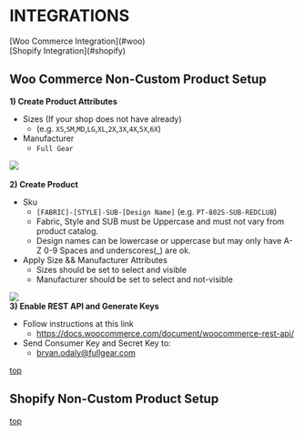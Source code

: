 <h1 id="top">INTEGRATIONS</h1>
[Woo Commerce Integration](#woo)<br>
[Shopify Integration](#shopify)
<h2 id="woo">Woo Commerce Non-Custom Product Setup</h2>

<b>1) Create Product Attributes</b>
  - Sizes (If your shop does not have already)
    - (e.g. `XS`,`SM`,`MD`,`LG`,`XL`,`2X`,`3X`,`4X`,`5X`,`6X`)
  - Manufacturer
    - `Full Gear`

<image src = "image (1).png"></image> <br>   
<b>2) Create Product</b>
  - Sku
    - `[FABRIC]-[STYLE]-SUB-[Design Name]` (e.g. `PT-802S-SUB-REDCLUB`)
    - Fabric, Style and SUB must be Uppercase and must not vary from product catalog.
    - Design names can be lowercase or uppercase but may only have A-Z 0-9 Spaces and underscores(_) are ok.
  - Apply Size && Manufacturer Attributes
    - Sizes should be set to select and visible
    - Manufacturer should be set to  select and not-visible

<image src = "Pasted image at 2018_05_07 03_38 PM.png"></image><br>
<b>3) Enable REST API and Generate Keys</b>
   - Follow instructions at this link
     - <a href = "https://docs.woocommerce.com/document/woocommerce-rest-api/">https://docs.woocommerce.com/document/woocommerce-rest-api/</a>
   - Send Consumer Key and Secret Key to:
     - bryan.odaly@fullgear.com
     
[top](#top)    


<h2 id="shopify">Shopify Non-Custom Product Setup</h2>

[top](#top)
